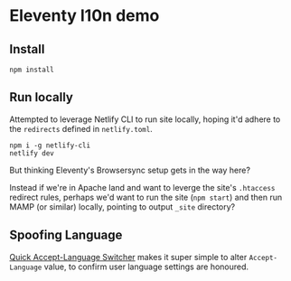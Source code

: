 # Eleventy l10n demo

## Install

```
npm install
```

## Run locally

Attempted to leverage Netlify CLI to run site locally, hoping it'd adhere to the `redirects` defined in `netlify.toml`.

```
npm i -g netlify-cli
netlify dev
```

But thinking Eleventy's Browsersync setup gets in the way here?

Instead if we're in Apache land and want to leverge the site's `.htaccess` redirect rules, perhaps we'd want to run the site (`npm start`) and then run MAMP (or similar) locally, pointing to output `_site` directory?

## Spoofing Language

[Quick Accept-Language Switcher](https://addons.mozilla.org/en-GB/firefox/addon/quick-accept-language-switc/) makes it super simple to alter `Accept-Language` value, to confirm user language settings are honoured.
